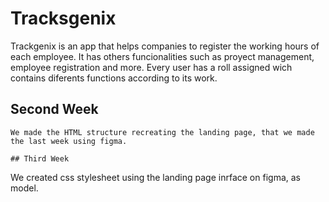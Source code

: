 # Tracksgenix
Trackgenix is an app that helps companies to register the working hours of each employee. It has others funcionalities such as proyect management, employee registration and more. Every user has a roll assigned wich contains diferents functions according to its work.

## Second Week
```
We made the HTML structure recreating the landing page, that we made the last week using figma.  

## Third Week
```
We created css stylesheet using the landing page inrface on figma, as model. 
```
